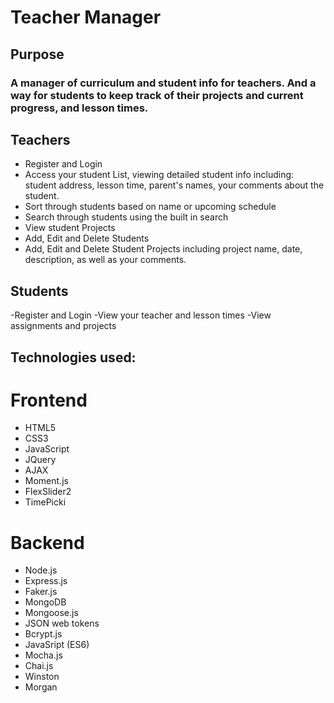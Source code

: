 # Teacher Manager


## Purpose 

### A manager of curriculum and student info for teachers. And a way for students to keep track of their projects and current progress, and lesson times. 


## Teachers

- Register and Login
- Access your student List, viewing detailed student info including: student address, lesson time, parent's names, your comments about the student.
- Sort through students based on name or upcoming schedule
- Search through students using the built in search
- View student Projects
- Add, Edit and Delete Students
- Add, Edit and Delete Student Projects including project name, date, description, as well as your comments.


## Students

-Register and Login
-View your teacher and lesson times
-View assignments and projects


## Technologies used: 

# Frontend

- HTML5
- CSS3
- JavaScript
- JQuery
- AJAX
- Moment.js
- FlexSlider2
- TimePicki


# Backend

- Node.js
- Express.js
- Faker.js
- MongoDB
- Mongoose.js
- JSON web tokens
- Bcrypt.js
- JavaSript (ES6)
- Mocha.js
- Chai.js
- Winston
- Morgan

